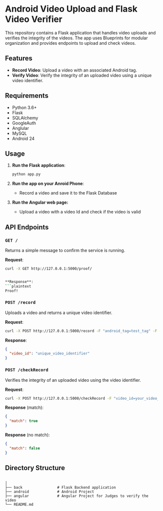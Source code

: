 # Android Video Upload and Flask Video Verifier

This repository contains a Flask application that handles video uploads and verifies the integrity of the videos. The app uses Blueprints for modular organization and provides endpoints to upload and check videos.

## Features

- **Record Video**: Upload a video with an associated Android tag.
- **Verify Video**: Verify the integrity of an uploaded video using a unique video identifier.

## Requirements

- Python 3.6+
- Flask
- SQLAlchemy
- GoogleAuth
- Anglular
- MySQL
- Android 24



## Usage

1. **Run the Flask application**:
    ```sh
    python app.py
	```
	
2. **Run the app on your Anroid Phone**:
	- Record a video and save it to the Flask Database
3. **Run the Angular web page:**
	- Upload a video with a video Id and check if the video is valid


## API Endpoints

### `GET /`

Returns a simple message to confirm the service is running.

**Request**:
```sh
curl -X GET http://127.0.0.1:5000/proof/


**Response**:
```plaintext
Proof!
```

### `POST /record`

Uploads a video and returns a unique video identifier.

**Request**:
```sh
curl -X POST http://127.0.0.1:5000/record -F "android_tag=test_tag" -F "video=@your_video"
```

**Response**:
```json
{
  "video_id": "unique_video_identifier"
}
```

### `POST /checkRecord`

Verifies the integrity of an uploaded video using the video identifier.

**Request**:
```sh
curl -X POST http://127.0.0.1:5000/checkRecord -F "video_id=your_video_id" -F "video=@path_to_your_video_file"
```

**Response** (match):
```json
{
  "match": true
}
```

**Response** (no match):
```json
{
  "match": false
}
```

## Directory Structure

```plaintext

│
├── back             	# Flask Backend application
├── android           	# Android Project
├── angular         	# Angular Project for Judges to verify the video
└── README.md   
```

